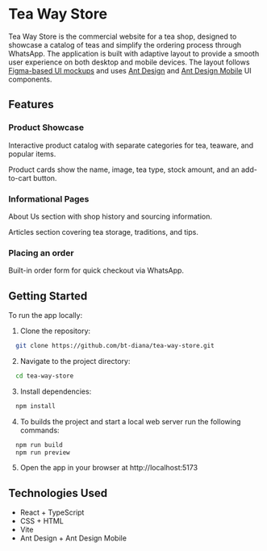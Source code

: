 # Tea Way Store

Tea Way Store is the commercial website for a tea shop, designed to showcase a catalog of teas and simplify the ordering process through WhatsApp. The application is built with adaptive layout to provide a smooth user experience on both desktop and mobile devices. The layout follows [Figma-based UI mockups](https://www.figma.com/design/P6ULjJbYvAL2EcR9dWybzm/Design---TeaWay.kg?node-id=6-5&t=Vacuh0fER1gxwYNm-1) and uses [Ant Design](https://ant.design/) and [Ant Design Mobile](https://mobile.ant.design/) UI components.

## Features
### Product Showcase
Interactive product catalog with separate categories for tea, teaware, and popular items.

Product cards show the name, image, tea type, stock amount, and an add-to-cart button.

### Informational Pages
About Us section with shop history and sourcing information.

Articles section covering tea storage, traditions, and tips.

### Placing an order
Built-in order form for quick checkout via WhatsApp.

## Getting Started

To run the app locally:

1. Clone the repository:
  
  
```bash
  git clone https://github.com/bt-diana/tea-way-store.git
```

2. Navigate to the project directory:

  
```bash
  cd tea-way-store
```

3. Install dependencies:

  
```bash
  npm install
```

4. To builds the project and start a local web server run the following commands:

  
```bash
  npm run build
  npm run preview
```


5. Open the app in your browser at http://localhost:5173

## Technologies Used

- React + TypeScript
- CSS + HTML
- Vite
- Ant Design + Ant Design Mobile
